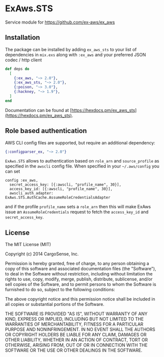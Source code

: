 # ExAws.STS

Service module for https://github.com/ex-aws/ex_aws

## Installation

The package can be installed by adding `ex_aws_sts` to your list of dependencies in `mix.exs`
along with `:ex_aws` and your preferred JSON codec / http client

```elixir
def deps do
  [
    {:ex_aws, "~> 2.0"},
    {:ex_aws_sts, "~> 2.0"},
    {:poison, "~> 3.0"},
    {:hackney, "~> 1.9"},
  ]
end
```

Documentation can be found at [https://hexdocs.pm/ex_aws_sts](https://hexdocs.pm/ex_aws_sts).

## Role based authentication

AWS CLI config files are supported, but require an additional dependency:

```elixir
{:configparser_ex, "~> 2.0"}
```

`ExAws.STS` allows to authentication based on `role_arn` and `source_profile` as specified in the 
`awscli` config file.
 When specified in your `~/.aws/config` you can set 
  
```
config :ex_aws,
  secret_access_key: [{:awscli, "profile_name", 30}],
  access_key_id: [{:awscli, "profile_name", 30}],
  awscli_auth_adapter: ExAws.STS.AuthCache.AssumeRoleCredentialsAdapter
```

and if the profile `profile_name` sets a `role_arn` then this will make ExAws 
issue an `AssumeRoleCredentials` request to fetch the `access_key_id` 
and `secret_access_key`.

## License

The MIT License (MIT)

Copyright (c) 2014 CargoSense, Inc.

Permission is hereby granted, free of charge, to any person obtaining a copy
of this software and associated documentation files (the "Software"), to deal
in the Software without restriction, including without limitation the rights
to use, copy, modify, merge, publish, distribute, sublicense, and/or sell
copies of the Software, and to permit persons to whom the Software is
furnished to do so, subject to the following conditions:

The above copyright notice and this permission notice shall be included in
all copies or substantial portions of the Software.

THE SOFTWARE IS PROVIDED "AS IS", WITHOUT WARRANTY OF ANY KIND, EXPRESS OR
IMPLIED, INCLUDING BUT NOT LIMITED TO THE WARRANTIES OF MERCHANTABILITY,
FITNESS FOR A PARTICULAR PURPOSE AND NONINFRINGEMENT. IN NO EVENT SHALL THE
AUTHORS OR COPYRIGHT HOLDERS BE LIABLE FOR ANY CLAIM, DAMAGES OR OTHER
LIABILITY, WHETHER IN AN ACTION OF CONTRACT, TORT OR OTHERWISE, ARISING FROM,
OUT OF OR IN CONNECTION WITH THE SOFTWARE OR THE USE OR OTHER DEALINGS IN
THE SOFTWARE.
